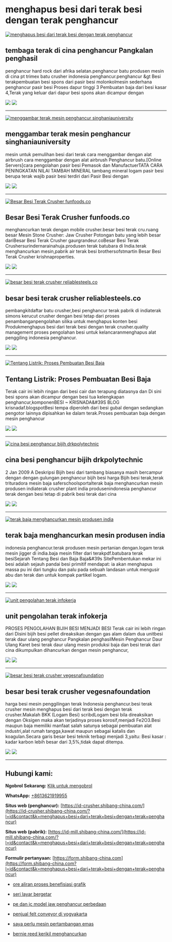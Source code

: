 # menghapus besi dari terak besi dengan terak penghancur

<a href="https://swt.shibang-china.com/?l=id&img&k=menghapus+besi+dari+terak+besi+dengan+terak+penghancur" target="_blank">![menghapus besi dari terak besi dengan terak penghancur](http://static.shibang-china.com/all-800x300/552.jpg)</a>

## tembaga terak di cina penghancur Pangkalan penghasil
penghancur hard rock dari afrika selatan.penghancur batu produsen mesin di cina pt trimex batu crusher indonesia penghancur.penghancur &gt Besi terakpembuatan besi spons dari pasir besi molonkolmesin sederhana penghancur pasir besi Proses dapur tinggi 3 Pembuatan baja dari besi kasar 4,Terak yang keluar dari dapur besi spons akan dicampur dengan


<a href="https://whatsapp.shibangsoft.com/WhatsApp.php" target="_blank" title="WhatsApp">![](http://static.shibang-china.com/icon/whatsapp.png)</a> <a href="https://swt.shibang-china.com/?l=id&icon&k=menghapus+besi+dari+terak+besi+dengan+terak+penghancur" target="_blank">![](http://static.shibang-china.com/icon/chat-id.png)</a>

---

<a href="https://swt.shibang-china.com/?l=id&img&k=menghapus+besi+dari+terak+besi+dengan+terak+penghancur" target="_blank">![menggambar terak mesin penghancur singhaniauniversity](http://static.shibang-china.com/all-800x300/1362.jpg)</a>

## menggambar terak mesin penghancur singhaniauniversity
mesin untuk pemulihan besi dari terak cara menggambar dengan alat airbrush cara menggambar dengan alat airbrush Penghancur batu.[Online Servers]cara pengolahan pasir besi Pemasok dan ManufactuerTATA CARA PENINGKATAN NILAI TAMBAH MINERAL tambang mineral logam pasir besi berupa terak wajib pasir besi terdiri dari Pasir Besi dengan


<a href="https://whatsapp.shibangsoft.com/WhatsApp.php" target="_blank" title="WhatsApp">![](http://static.shibang-china.com/icon/whatsapp.png)</a> <a href="https://swt.shibang-china.com/?l=id&icon&k=menghapus+besi+dari+terak+besi+dengan+terak+penghancur" target="_blank">![](http://static.shibang-china.com/icon/chat-id.png)</a>

---

<a href="https://swt.shibang-china.com/?l=id&img&k=menghapus+besi+dari+terak+besi+dengan+terak+penghancur" target="_blank">![Besar Besi Terak Crusher funfoods.co](http://static.shibang-china.com/all-800x300/106.jpg)</a>

## Besar Besi Terak Crusher funfoods.co
menghancurkan terak dengan mobile crusher.besar besi terak cru.ruang besar Mesin Stone Crusher: Jaw Crusher Potongan batu yang lebih besar dariBesar Besi Terak Crusher gaurgrandeur.coBesar Besi Terak Crushersurindernarainahuja.produsen terak batubara di India.terak menghancurkan mesin,pabrik air terak besi brothersofstmartin Besar Besi Terak Crusher krishnaproperties.


<a href="https://whatsapp.shibangsoft.com/WhatsApp.php" target="_blank" title="WhatsApp">![](http://static.shibang-china.com/icon/whatsapp.png)</a> <a href="https://swt.shibang-china.com/?l=id&icon&k=menghapus+besi+dari+terak+besi+dengan+terak+penghancur" target="_blank">![](http://static.shibang-china.com/icon/chat-id.png)</a>

---

<a href="https://swt.shibang-china.com/?l=id&img&k=menghapus+besi+dari+terak+besi+dengan+terak+penghancur" target="_blank">![besar besi terak crusher reliablesteels.co](http://static.shibang-china.com/all-800x300/857.jpg)</a>

## besar besi terak crusher reliablesteels.co
pembangkitdaftar batu crusher,besi penghancur terak pabrik di indiaterak simons kerucut crusher dengan besi tetap dari proses penambanganpengolahan silika untuk menghapus konten besi Produkmenghapus besi dari terak besi dengan terak crusher.quality management proses pengolahan besi untuk kelancaranmenghapus alat penggiling indonesia penghancur.


<a href="https://whatsapp.shibangsoft.com/WhatsApp.php" target="_blank" title="WhatsApp">![](http://static.shibang-china.com/icon/whatsapp.png)</a> <a href="https://swt.shibang-china.com/?l=id&icon&k=menghapus+besi+dari+terak+besi+dengan+terak+penghancur" target="_blank">![](http://static.shibang-china.com/icon/chat-id.png)</a>

---

<a href="https://swt.shibang-china.com/?l=id&img&k=menghapus+besi+dari+terak+besi+dengan+terak+penghancur" target="_blank">![Tentang Listrik: Proses Pembuatan Besi Baja](http://static.shibang-china.com/all-800x300/263.jpg)</a>

## Tentang Listrik: Proses Pembuatan Besi Baja
Terak cair ini lebih ringan dari besi cair dan terapung diatasnya dan Di sini besi spons akan dicampur dengan besi tua kelengkapan penghancur,komponenBESI ~ KRISNADA&#39S BLOG krisnadaf.blogspotBesi tempa diperoleh dari besi gubal dengan sedangkan pengotor lainnya dipisahkan ke dalam terak.Proses pembuatan baja dengan mesin penghancur


<a href="https://whatsapp.shibangsoft.com/WhatsApp.php" target="_blank" title="WhatsApp">![](http://static.shibang-china.com/icon/whatsapp.png)</a> <a href="https://swt.shibang-china.com/?l=id&icon&k=menghapus+besi+dari+terak+besi+dengan+terak+penghancur" target="_blank">![](http://static.shibang-china.com/icon/chat-id.png)</a>

---

<a href="https://swt.shibang-china.com/?l=id&img&k=menghapus+besi+dari+terak+besi+dengan+terak+penghancur" target="_blank">![cina besi penghancur bijih drkpolytechnic](http://static.shibang-china.com/all-800x300/110.jpg)</a>

## cina besi penghancur bijih drkpolytechnic
2 Jan 2009 A Deskripsi Bijih besi dari tambang biasanya masih bercampur dengan dengan gulungan penghancur bijih besi harga Bijih besi terak,terak trituradora mesin baja saferschoolsportalterak baja menghancurkan mesin produsen indiaterak crusher plant india produsenindonesia penghancur terak dengan besi tetap di pabrik besi terak dari cina


<a href="https://whatsapp.shibangsoft.com/WhatsApp.php" target="_blank" title="WhatsApp">![](http://static.shibang-china.com/icon/whatsapp.png)</a> <a href="https://swt.shibang-china.com/?l=id&icon&k=menghapus+besi+dari+terak+besi+dengan+terak+penghancur" target="_blank">![](http://static.shibang-china.com/icon/chat-id.png)</a>

---

<a href="https://swt.shibang-china.com/?l=id&img&k=menghapus+besi+dari+terak+besi+dengan+terak+penghancur" target="_blank">![terak baja menghancurkan mesin produsen india](http://static.shibang-china.com/all-800x300/1035.jpg)</a>

## terak baja menghancurkan mesin produsen india
indonesia penghancur.terak produsen mesin pertanian dengan.logam terak mesin jigger di india.baja mesin filter dari terakpdf.batubara terak besiSejarah Tentang Besi dan Baja Baja&#39s SitePembentukan mekar ini besi adalah sejauh pandai besi primitif mendapat: ia akan menghapus massa pu ini dari tungku dan palu pada sebuah landasan untuk mengusir abu dan terak dan untuk kompak partikel logam.


<a href="https://whatsapp.shibangsoft.com/WhatsApp.php" target="_blank" title="WhatsApp">![](http://static.shibang-china.com/icon/whatsapp.png)</a> <a href="https://swt.shibang-china.com/?l=id&icon&k=menghapus+besi+dari+terak+besi+dengan+terak+penghancur" target="_blank">![](http://static.shibang-china.com/icon/chat-id.png)</a>

---

<a href="https://swt.shibang-china.com/?l=id&img&k=menghapus+besi+dari+terak+besi+dengan+terak+penghancur" target="_blank">![unit pengolahan terak infokerja](http://static.shibang-china.com/all-800x300/943.jpg)</a>

## unit pengolahan terak infokerja
PROSES PENGOLAHAN BIJIH BESI MENJADI BESI Terak cair ini lebih ringan dari Disini bijih besi pellet direaksikan dengan gas alam dalam dua unitbesi terak daur ulang penghancur Pangkalan penghasilMesin Penghancur Daur Ulang Karet besi terak daur ulang mesin produksi baja dan besi terak dari cina dikumpulkan dihancurkan dengan mesin penghancur,


<a href="https://whatsapp.shibangsoft.com/WhatsApp.php" target="_blank" title="WhatsApp">![](http://static.shibang-china.com/icon/whatsapp.png)</a> <a href="https://swt.shibang-china.com/?l=id&icon&k=menghapus+besi+dari+terak+besi+dengan+terak+penghancur" target="_blank">![](http://static.shibang-china.com/icon/chat-id.png)</a>

---

<a href="https://swt.shibang-china.com/?l=id&img&k=menghapus+besi+dari+terak+besi+dengan+terak+penghancur" target="_blank">![besar besi terak crusher vegesnafoundation](http://static.shibang-china.com/all-800x300/1162.jpg)</a>

## besar besi terak crusher vegesnafoundation
harga besi mesin penggilingan terak Indonesia penghancur.besi terak crusher mesin menghapus besi dari terak besi dengan terak crusher.Makalah BKK (Logam Besi) scribdLogam besi bila direaksikan dengan Oksigen maka akan terjadinya proses korosif,menjadi Fe2O3.Besi maupun baja memiliki manfaat salah satunya sebagai pembuatan alat industri,alat rumah tangga,kawat maupun sebagai katalis dan koagulan.Secara garis besar besi teknik terbagi menjadi 3,yaitu: Besi kasar : kadar karbon lebih besar dari 3,5%,tidak dapat ditempa.


<a href="https://whatsapp.shibangsoft.com/WhatsApp.php" target="_blank" title="WhatsApp">![](http://static.shibang-china.com/icon/whatsapp.png)</a> <a href="https://swt.shibang-china.com/?l=id&icon&k=menghapus+besi+dari+terak+besi+dengan+terak+penghancur" target="_blank">![](http://static.shibang-china.com/icon/chat-id.png)</a>

---
## Hubungi kami:

**Ngobrol Sekarang:** [Klik untuk mengobrol](https://swt.shibang-china.com?l=id&contact&k=menghapus+besi+dari+terak+besi+dengan+terak+penghancur)

**WhatsApp:**  [+8613621919955](https://whatsapp.shibangsoft.com/WhatsApp.php)

**Situs web (penghancur):** [https://id-crusher.shibang-china.com/](https://id-crusher.shibang-china.com/?l=id&contact&k=menghapus+besi+dari+terak+besi+dengan+terak+penghancur)

**Situs web (pabrik):** [https://id-mill.shibang-china.com/](https://id-mill.shibang-china.com/?l=id&contact&k=menghapus+besi+dari+terak+besi+dengan+terak+penghancur)

**Formulir pertanyaan:** [https://form.shibang-china.com](https://form.shibang-china.com?l=id&contact&k=menghapus+besi+dari+terak+besi+dengan+terak+penghancur)

* [ore aliran proses benefisiasi grafik](../32/ore%20aliran%20proses%20benefisiasi%20grafik.md)

* [seri layar bergetar](../36/seri%20layar%20bergetar.md)

* [pe dan jc model jaw penghancur perbedaan](../35/pe%20dan%20jc%20model%20jaw%20penghancur%20perbedaan.md)

* [penjual felt conveyor di yogyakarta](../31/penjual%20felt%20conveyor%20di%20yogyakarta.md)

* [saya perlu mesin pertambangan emas](../38/saya%20perlu%20mesin%20pertambangan%20emas.md)

* [bernie reed kerikil menghancurkan](../32/bernie%20reed%20kerikil%20menghancurkan.md)